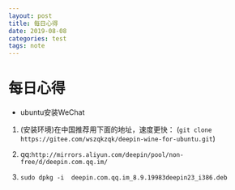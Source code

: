 ```yaml
---
layout: post
title: 每日心得
date: 2019-08-08
categories: test
tags: note
---
```


# 每日心得

- ubuntu安装WeChat

1. (安装环境)在中国推荐用下面的地址，速度更快： (`git clone https://gitee.com/wszqkzqk/deepin-wine-for-ubuntu.git`)

2. qq:`http://mirrors.aliyun.com/deepin/pool/non-free/d/deepin.com.qq.im/`

3. `sudo dpkg -i  deepin.com.qq.im_8.9.19983deepin23_i386.deb`